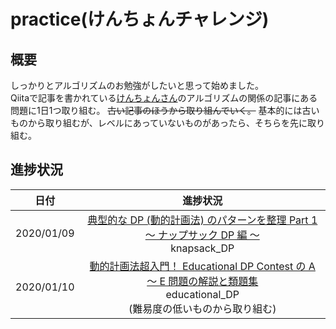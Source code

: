 # practice(けんちょんチャレンジ)

## 概要
しっかりとアルゴリズムのお勉強がしたいと思って始めました。  
Qiitaで記事を書かれている[けんちょんさん](https://qiita.com/drken)のアルゴリズムの関係の記事にある問題に1日1つ取り組む。 ~~古い記事のほうから取り組んでいく。~~ 基本的には古いものから取り組むが、レベルにあっていないものがあったら、そちらを先に取り組む。

## 進捗状況
|日付|進捗状況|
|:-:|:-:|
|2020/01/09|[典型的な DP (動的計画法) のパターンを整理 Part 1 ～ ナップサック DP 編 ～](https://qiita.com/drken/items/a5e6fe22863b7992efdb)<br>knapsack_DP|
|2020/01/10|[動的計画法超入門！ Educational DP Contest の A ～ E 問題の解説と類題集](https://qiita.com/drken/items/dc53c683d6de8aeacf5a)<br>educational_DP<br>(難易度の低いものから取り組む)|